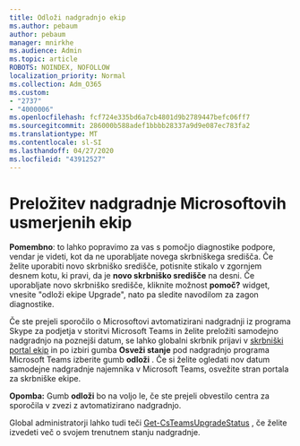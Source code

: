 ```yaml
---
title: Odloži nadgradnjo ekip
ms.author: pebaum
author: pebaum
manager: mnirkhe
ms.audience: Admin
ms.topic: article
ROBOTS: NOINDEX, NOFOLLOW
localization_priority: Normal
ms.collection: Adm_O365
ms.custom:
- "2737"
- "4000006"
ms.openlocfilehash: fcf724e335bd6a7cb4801d9b2789447befc06ff7
ms.sourcegitcommit: 286000b588adef1bbbb28337a9d9e087ec783fa2
ms.translationtype: MT
ms.contentlocale: sl-SI
ms.lasthandoff: 04/27/2020
ms.locfileid: "43912527"
---
```

# <a name="how-to-postpone-the-microsoft-driven-teams-upgrade"></a>Preložitev nadgradnje Microsoftovih usmerjenih ekip

**Pomembno**: to lahko popravimo za vas s pomočjo diagnostike podpore, vendar je videti, kot da ne uporabljate novega skrbniškega središča. Če želite uporabiti novo skrbniško središče, potisnite stikalo v zgornjem desnem kotu, ki pravi, da je **novo skrbniško središče** na desni. Če uporabljate novo skrbniško središče, kliknite možnost **pomoč?** widget, vnesite "odloži ekipe Upgrade", nato pa sledite navodilom za zagon diagnostike.

Če ste prejeli sporočilo o Microsoftovi avtomatizirani nadgradnji iz programa Skype za podjetja v storitvi Microsoft Teams in želite preložiti samodejno nadgradnjo na poznejši datum, se lahko globalni skrbnik prijavi v [skrbniški portal ekip](https://admin.teams.microsoft.com/dashboard) in po izbiri gumba **Osveži stanje** pod nadgradnjo programa Microsoft Teams izberite gumb **odloži** . Če si želite ogledati nov datum samodejne nadgradnje najemnika v Microsoft Teams, osvežite stran portala za skrbniške ekipe.

**Opomba:** Gumb **odloži** bo na voljo le, če ste prejeli obvestilo centra za sporočila v zvezi z avtomatizirano nadgradnjo. 

Global administratorji lahko tudi teči [Get-CsTeamsUpgradeStatus](https://docs.microsoft.com/powershell/module/skype/get-csteamsupgradestatus?view=skype-ps) , če želite izvedeti več o svojem trenutnem stanju nadgradnje.
